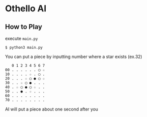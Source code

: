 # Othello AI

## How to Play
execute ```main.py```
```
$ python3 main.py
```
You can put a piece by inputting number where a star exists (ex.32) 
``` 
   0 1 2 3 4 5 6 7
00 . . . . . . ◯ ☆
10 . . . . ☆ . ◯ .
20 . . . ☆ ◯ ● ◯ ☆
30 . . ☆ ◯ ● . . .
40 . ☆ ◯ ● ◯ ☆ . .
50 . . ● . ☆ . . .
60 . . . . . . . .
70 . . . . . . . .
```

AI will put a piece about one second after you